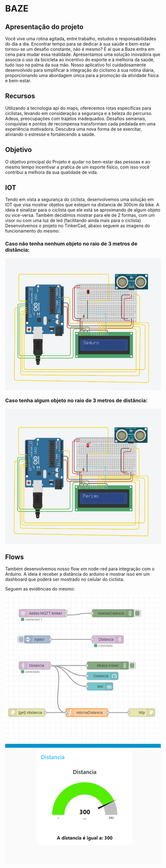# BAZE
## Apresentação do projeto
Você vive uma rotina agitada, entre trabalho, estudos e responsabilidades do dia a dia. Encontrar tempo para se dedicar à sua saúde e bem-estar tornou-se um desafio constante, não é mesmo? É aí que a Baze entra em cena para mudar essa realidade.
Apresentamos uma solução inovadora que associa o uso da bicicleta ao incentivo do esporte e à melhoria da saúde, tudo isso na palma da sua mão. Nosso aplicativo foi cuidadosamente desenvolvido para simplificar a integração do ciclismo à sua rotina diária, proporcionando uma abordagem única para a promoção da atividade física e bem-estar.

## Recursos
Utilizando a tecnologia api do maps, oferecemos rotas específicas para ciclistas, levando em consideração a segurança e a beleza do percurso. Adeus, preocupações com trajetos inadequados.
Desafios semanais, conquistas e pontos de recompensa transformam cada pedalada em uma experiência motivadora. Descubra uma nova forma de se exercitar, aliviando o estresse e fortalecendo a saúde.

## Objetivo
O objetivo principal do Projeto é ajudar no bem-estar das pessoas e ao mesmo tempo incentivar a pratica de um esporte físico, com isso você contribui a melhora da sua qualidade de vida. 

## IOT
Tendo em vista a segurança do ciclista, desenvolvemos uma solução em IOT que visa mostrar objetos que estejam na distancia de 300cm da bike. A ideia é sinalizar para o ciclista que ele está se aproximando de algum objeto ou vice-versa.
Também decidimos mostrar para ele de 2 formas, com um visor ou com uma luz de led (facilitando ainda mais para o ciclista)
Desenvolvemos o projeto no TinkerCad, abaixo seguem as imagens do funcionamento do mesmo:

### Caso não tenha nenhum objeto no raio de 3 metros de distância:

<img align="center" alt="Seguro" src="img/seguro.PNG">

### Caso tenha algum objeto no raio de 3 metros de distância:

<img align="center" alt="Perigo" src="img/perigo.PNG">


## Flows
Também desenvolvemos nosso flow em node-red para integração com o Arduino. A ideia é receber a distância do arduino e mostrar isso em um dashboard que poderá ser mostrado no celular do ciclista.

Seguem as evidências do mesmo:

<img align="center" alt="Flows" src="img/flow.PNG">
<img align="center" alt="Dashboard" src="img/dashboard.PNG">

